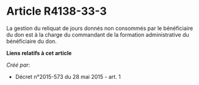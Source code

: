 # Article R4138-33-3

La gestion du reliquat de jours donnés non consommés par le bénéficiaire du don est à la charge du commandant de la formation
administrative du bénéficiaire du don.

**Liens relatifs à cet article**

_Créé par_:

  - Décret n°2015-573 du 28 mai 2015 - art. 1
